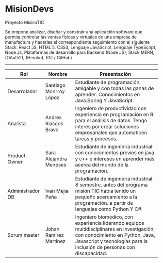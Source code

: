 # MisionDevs
Proyecto MisionTIC

Se propone analizar, diseñar y construir una aplicación software que permita
controlar las ventas físicas y virtuales de una empresa de manufactura y hacerles
el correspondiente seguimiento con el siguiente Stack: React JS, HTML 5, CSS3, Lenguaje JavaScript, Lenguaje TypeScript, Node Js, Plataformas de desarrollo para Backend (Node JS), Stack MERN, (OAuth2), (Heroku), (Git / GitHub)

------------
|  Rol | Nombre  |  Presentación |
| ------------ | ------------ | ------------ |
|  Desarrolador | Santiago Monrroy López |  Estudiante de programación, amigable y con todas las ganas de aprender. Conocimientos en Java.Spring Y JavaScript. |
| Analista  | Andres Riascos Bravo  |  Ingeniero de productividad con experiencia en programación en R para el análisis de datos. Tengo interés por crear soluciones empresariales que automaticen tareas y procesos. |
| Product Owner  |  Sara Alejandra Meneses | Estudiante de ingeniería industrial con conocimientos previos en java y c++ e intereses en aprender más acerca del mundo de la programación.  |
| Administrador DB  | Ivan Mejia Peña  | Estudiante de ingenieria industrial 8 semestre, antes del programa misión TIC había tenido un pequeño acercamiento a la programación. a partir de lenguajes como Python Y C#.  |
| Scrum master  | Johan Ramirez Martinez  | Ingeniero biomédico, con experiencia liderando equipos multidisciplinares en investigación, con conocimiento en Python, Java, Javascript y tecnologías para la inclusión de personas con discapacidad.  |

